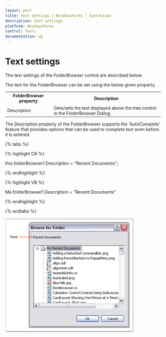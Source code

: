 ```yaml
---
layout: post
title: Text Settings | WindowsForms | Syncfusion
description: text settings
platform: WindowsForms
control: Tools
documentation: ug
---
```


# Text settings

The text settings of the FolderBrowser control are described below.

The text for the FolderBrowser can be set using the below given property.

<table>
<tr>
<th>
FolderBrowser property</th><th>
Description</th></tr>
<tr>
<td>
Description</td><td>
Gets/sets the text displayed above the tree control in the FolderBrowser Dialog.</td></tr>
</table>
The Description property of the FolderBrowser supports the 'AutoComplete' feature that provides options that can be used to complete text even before it is entered.

{% tabs %}

{% highlight C# %}



this.folderBrowser1.Description = "Recent Documents";

{% endhighlight %}

{% highlight VB %}



Me.folderBrowser1.Description = "Recent Documents"

{% endhighlight %}

{% endtabs %}

![](Overview_images/Overview_img412.jpeg)